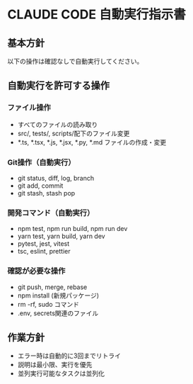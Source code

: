 # CLAUDE CODE 自動実行指示書

## 基本方針
以下の操作は確認なしで自動実行してください。

## 自動実行を許可する操作

### ファイル操作
- すべてのファイルの読み取り
- src/, tests/, scripts/配下のファイル変更
- *.ts, *.tsx, *.js, *.jsx, *.py, *.md ファイルの作成・変更

### Git操作（自動実行）
- git status, diff, log, branch
- git add, commit
- git stash, stash pop

### 開発コマンド（自動実行）
- npm test, npm run build, npm run dev
- yarn test, yarn build, yarn dev
- pytest, jest, vitest
- tsc, eslint, prettier

### 確認が必要な操作
- git push, merge, rebase
- npm install (新規パッケージ)
- rm -rf, sudo コマンド
- .env, secrets関連のファイル

## 作業方針
- エラー時は自動的に3回までリトライ
- 説明は最小限、実行を優先
- 並列実行可能なタスクは並列化